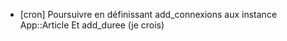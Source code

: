 * [cron] 
  Poursuivre en définissant add_connexions aux instance App::Article
  Et add_duree (je crois)
